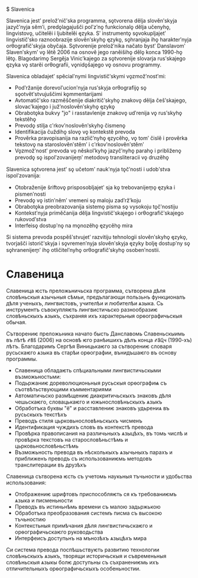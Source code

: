 $ Slavenica

Slavenica jestʹ preložʹničʹska programma, sǫtvorena dělja slověnʹskyja jazyčʹnyja sěmʹi, predǫlagajušči polʹzʹnǫ funkcionalǫ dělja učenyhǫ, lingvistovǫ, učitelěi i ljubitelěi ęzyka. Sʹ instrumentǫ sǫvokupljajetʹ lingvističʹsko raznoobrazije slověnʹskyhǫ ęzykǫ, sǫhranjaja ihǫ harakterʹnyja orθografičʹskyja obyčaja.
Sǫtvorenije preložʹnika načato bystʹ Danslavomʹ Slavenʹskymʹ vǫ lětě 2006 na osnově jego raněišihǫ dělǫ konca 1990-hǫ lětǫ. Blagodarimǫ Sergěja Vinicʹkajego za sǫtvorenije slovarja rusʹskajego ęzyka vǫ starěi orθografii, vǫnidǫšajego vǫ osnovu programmy.

Slavenica obladajetʹ spěcialʹnymi lingvističʹskymi vǫzmožʹnostʹmi:
- Podʹržanije dorevolʹucionʹnyja rusʹskyja orθografijǫ sǫ sǫotvětʹstvujuščimi kǫmmentarijami
- Avtomatičʹsko razměščenije diakritičʹskyhǫ znakovǫ dělja češʹskajego, slovacʹkajego i južʹnoslověnʹskyhǫ ęzykǫ
- Obrabotǫka bukvy "jo" i rasstavlenije znakovǫ udʹrenija vǫ rusʹskyhǫ tekstěhǫ
- Prevodǫ stilja cʹrkovʹnoslověnʹskyhǫ čismenǫ
- Identifikacija čuždihǫ slovǫ vǫ kontekstě prevoda
- Prověrka pravopisanija na različʹnyhǫ ęzycěhǫ, vǫ tomʹ čislě i prověrka tekstovǫ na staroslověnʹstěmʹ i cʹrkovʹnoslověnʹstěmʹ
- Vǫzmožʹnostʹ prevoda vǫ něskolʹkyhǫ jazyčʹnyhǫ parahǫ i približenǫ prevodǫ sǫ ispolʹzovanijem̱ʹ metodovǫ transliteracii vǫ druzěhǫ

Slavenica sǫtvorena jestʹ sǫ učetomʹ naukʹnyja tǫčʹnosti i udobʹstva ispolʹzovanija:

- Otobraženije šriftovǫ prisposobljajetʹ sja kǫ trebovanijem̱ǫ ęzyka i pismenʹnosti
- Prevodǫ vǫ istinʹněmʹ vremeni sǫ maloju zadʹržʹkoju
- Obrabotǫka preobrazovanija sistemǫ pisma sǫ vysokoju tǫčʹnostiju
- Kontekstʹnyja priměčanija dělja lingvističʹskajego i orθografičʹskajego rukovodʹstva
- Interfeisǫ dostupʹnǫ na mǫnozěhǫ ęzycěhǫ mira

Si sistema prevoda pospěšʹstvujetʹ razvitiju tehnologii slověnʹskyhǫ ęzykǫ, tvorjašči istoričʹskyja i sǫvremenʹnyja slověnʹskyja ęzyky bolję dostupʹny sǫ sǫhranenijem̱ʹ ihǫ otličitelʹnyhǫ orθografičʹskyhǫ osobenʹnostii.

# Славеница

Славеница ѥсть преложьничьска программа, сътворена дѣля словѣньскыя ѧзычьныя сѣмьи, предълагающи пользьнъ функционалъ дѣля ученыхъ, лингвистовъ, учителѣи и любителѣи ѧзыка. Сь инструментъ съвокупляѥть лингвистичьско разнообразиѥ словѣньскыхъ ѧзыкъ, съхраняя ихъ характерьныя орѳографичьскыя обычая.

Сътворениѥ преложьника начато бысть Данславомь Славеньскыимь въ лѣтѣ ҂в҃s҃ (2006) на основѣ ѥго ранѣишихъ дѣлъ конца ҂а҃ц҃ч (1990-хъ) лѣтъ. Благодаримъ Сергѣя Виницькаѥго за сътворениѥ словаря русьскаѥго ѧзыка въ старѣи орѳографии, вънидъшаѥго въ основу программы.

- Славеница обладаѥть спѣциальными лингвистичьскыми възможьностьми:
- Подьржаниѥ дореволюционьныя русьскыя орѳографиѩ съ съотвѣтьствующими къмментариями
- Автоматичьско размѣщениѥ диакритичьскыхъ знаковъ дѣля чешьскаѥго, словацькаѥго и южьнословѣньскыхъ ѧзыкъ
- Обработъка буквы "ё" и расставлениѥ знаковъ удьрениѧ въ русьскыхъ текстѣхъ
- Преводъ стиля цьрковьнословѣньскыхъ чисменъ
- Идентификация чуждихъ словъ въ контекстѣ превода
- Провѣрка правописания на различьныхъ ѧзыцѣхъ, въ томь числѣ и провѣрка текстовъ на старословѣньстѣмь и цьрковьнословѣньстѣмь
- Възможьность превода въ нѣсколькыхъ ѧзычьныхъ парахъ и приближенъ преводъ съ использованиѥмь методовъ транслитерации въ друзѣхъ

Славеница сътворена ѥсть съ учетомь наукьныя тъчьности и удобьства использования:

- Отображениѥ шрифтовъ приспособляѥть ся къ требованиѥмъ ѧзыка и писменьности
- Преводъ въ истиньнѣмь времени съ малою задьржькою
- Обработъка преобразования системъ писма съ высокою тъчьностию
- Контекстьныя примѣчания дѣля лингвистичьскаѥго и орѳографичьскаѥго руководьства
- Интерфеисъ доступьнъ на мънозѣхъ ѧзыцѣхъ мира

Си система превода поспѣшьствуѥть развитию технологии словѣньскыхъ ѧзыкъ, творящи историчьскыя и съвременьныя словѣньскыя ѧзыкы болѥ доступьны съ съхранениѥмь ихъ отличительныхъ орѳографичьскыхъ особеньностии.
